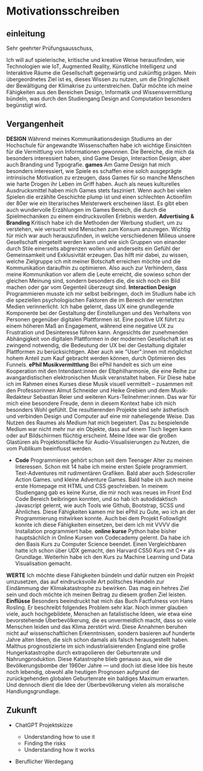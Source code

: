 <!---# notizen

## Aufgabe:
ein Motivationsschreiben (max. 2 DIN-A4-Seiten) mit Angaben zu den besonderen Gründen für die Wahl des Studiengangs, der persönlichen Eignung für das erfolgreiche Absolvieren des M.A. „Design & Computation“ sowie möglichen Zielen für den weiteren beruflichen Werdegang.

## Ich will was lernen und umsetzen
## ich habe grundlagen
## muss nicht alles weltbewegend sein
## Dozent: In Rezipient hineinversetzen können

## LISTE MACHEN MIT KURSEN: Seelische Blockade überwinden
- Kursheft (vorhanden)
- Bachelor Zeugnis (eh notwendig)
- Arbeitserfahrung
- Projekte bei Airbus, DLR, KID, CLD
- Mir fällt sonst nur ein, was ich nicht gemacht habe

##
Themen
— Volition, Umsetzungskompetenz, Project Management

--->

# Motivationsschreiben
## einleitung
Sehr geehrter Prüfungsausschuss,

Ich will auf spielerische, kritische und kreative Weise herausfinden, wie Technologien wie IoT, Augmented Reality, Künstliche Intelligenz und Interaktive Räume die Gesellschaft gegenwärtig und zukünftig prägen. Mein übergeordnetes Ziel ist es, dieses Wissen zu nutzen, um die Dringlichkeit der Bewältigung der Klimakrise zu unterstreichen. Dafür möchte ich meine Fähigkeiten aus den Bereichen Design, Informatik und Wissensvermittlung bündeln, was durch den Studiengang Design and Computation besonders begünstigt wird.

## Vergangenheit
**DESIGN** 
Während meines Kommunikationsdesign Studiums an der Hochschule für angewandte Wissenschaften habe ich wichtige Einsichten für die Vermittlung von Informationen gewonnen. Die Bereiche, die mich da besonders interessiert haben, sind Game Design, Interaction Design, aber auch Branding und Typografie.
**games** 
Am Game Design hat mich besonders interessiert, wie Spiele es schaffen eine solch ausgeprägte intrinsische Motivation zu erzeugen, dass Games für so manche Menschen wie harte Drogen ihr Leben im Griff haben. 
Auch als neues kulturelles Ausdrucksmittel haben mich Games stets fasziniert. Wenn auch bei vielen Spielen die erzählte Geschichte plump ist und einen schlechten Actionfilm der 80er wie ein literarisches Meisterwerk erscheinen lässt. Es gibt eben auch wundervolle Erzählungen im Games Bereich, die durch die Spielmechaniken zu einem eindrucksvollen Erlebnis werden.
**Advertising & Branding** 
Kritisch habe ich die Methoden der Werbung studiert, um zu verstehen, wie versucht wird Menschen zum Konsum anzuregen. Wichtig für mich war auch herauszufinden, in welche verschiedenen Milieus unsere Gesellschaft eingeteilt werden kann und wie sich Gruppen von einander durch Stile einerseits abgrenzen wollen und anderseits ein Gefühl der Gemeinsamkeit und Exklusivität erzeugen.
Das hilft mir dabei, zu wissen, welche Zielgruppe ich mit meiner Botschaft erreichen möchte und die Kommunikation daraufhin zu optimieren. Also auch zur Verhindern, dass meine Kommunikation vor allem die Leute erreicht, die sowieso schon der gleichen Meinung sind, sondern besonders die, die sich noch ein Bild machen oder gar vom Gegenteil überzeugt sind.
**Interaction Design** 
Programmieren musste ich mir selbst beibringen, doch im Studium habe ich die speziellen psychologischen Faktoren die im Bereich der vernetzten Medien verinnerlicht.
Ich habe gelernt, dass UX eine grundlegende Komponente bei der Gestaltung der Einstellungen und des Verhaltens von Personen gegenüber digitalen Plattformen ist. Eine positive UX führt zu einem höheren Maß an Engagement, während eine negative UX zu Frustration und Desinteresse führen kann. Angesichts der zunehmenden Abhängigkeit von digitalen Plattformen in der modernen Gesellschaft ist es zwingend notwendig, die Bedeutung der UX bei der Gestaltung digitaler Plattformen zu berücksichtigen. Aber auch wie "User":innen mit möglichst hohem Anteil zum Kauf gebracht werden können, durch Optimieren des Funnels.
**ePhil Musikvermittlung** 
Bei ePhil handelt es sich um eine Kooperation mit den Intendant:innen der Elbphilharmonie, die eine Reihe zur avangardistischen elektronischen Musik veranstaltet haben. Für Diese habe ich im Rahmen eines Kurses diese Musik visuell vermittelt – zusammen mit den Professorinnen Almut Schneider und Heike Grebien und dem Musik-Redakteur Sebastian Reier und weiteren Kurs-Teilnehmer:innen.
Das war für mich eine besondere Freude, denn in diesem Kontext habe ich mich besonders Wohl gefühlt. Die resultierenden Projekte sind sehr ästhetisch und verbinden Design und Computer auf eine mir naheliegende Weise. Das Nutzen des Raumes als Medium hat mich begeistert. Das zu bespielende Medium war nicht mehr nur ein Objekte, dass auf einem Tisch liegen kann oder auf Bildschirmen flüchtig erscheint. 
Meine Idee war die großen Glastüren als Projektionsfläche für Audio-Visualisierungen zu Nutzen, die vom Publikum beeinflusst werden.

- **Code** 
Programmieren gehört schon seit dem Teenager Alter zu meinen Interessen. Schon mit 14 habe ich meine ersten Spiele programmiert. Text-Adventures mit rudimentären Grafiken. Bald aber auch Sidescroller Action Games. und kleine Adventure Games. Bald habe ich auch meine erste Homepage mit HTML und CSS geschrieben. In meinem Studiengang gab es keine Kurse, die mir noch was neues im Front End Code Bereich beibringen konnten, und so hab ich autodidaktisch Javascript gelernt, wie auch Tools wie Github, Bootstrap, SCSS und Ähnliches. Diese Fähigkeiten kamen mir bei ePhil zu Gute, wo ich an der Programmierung mitwirken konnte. Auch bei dem Projekt Followlight konnte ich diese Fähigkeiten einsetzen, bei dem ich mit VVVV die Installation programmiert habe.
**online kurse** 
Python habe bisher hauptsächlich in Online Kursen von Codecademy gelernt. Da habe ich den Basis Kurs zu Computer Science beendet. Einen Vergleichbaren hatte ich schon über UDX gemacht, den Harvard CS50 Kurs mit C++ als Grundlage.
Weiterhin habe ich den Kurs zu Machine Learning und Data Visualisation gemacht.

**WERTE** 
Ich möchte diese Fähigkeiten bündeln und dafür nutzen ein Projekt umzusetzen, das auf eindrucksvolle Art politsches Handeln zur Eindämmung der Klimakatastrophe zu bewirken. Das mag ein hehres Ziel sein und doch möchte ich meinen Beitrag zu diesem großen Ziel leisten.
**Einflüsse**
Besonders beeindruckt hat mich das Buch Factfulness von Hans Rosling. Er beschreibt folgendes Problem sehr klar.
Noch immer glauben viele, auch hochgebildete,  Menschen an fatalistische Ideen, wie etwa eine bevorstehende Überbevölkerung, die es unvermeidlich macht, dass so viele Menschen leiden und das Klima zerstört wird. Diese Annahmen beruhen nicht auf wissenschaftlichen Erkenntnissen, sondern basieren auf hunderte Jahre alten Ideen, die sich schon damals als falsch herausgestellt haben. Malthus prognostizierte im sich industrialisierenden England eine große Hungerkatastrophe durch extrapolieren der Geburtenrate und Nahrungproduktion. Diese Katastrophe blieb genauso aus, wie die Bevölkerungsbombe der 1960er Jahre — und doch ist diese Idee bis heute noch lebendig, obwohl alle heutigen Prognosen aufgrund der zurückgehenden globalen Geburtenrate ein baldiges Maximum erwarten. Und dennoch dient die Idee der Überbevölkerung vielen als moralische Handlungsgrundlage. 
        
## Zukunft
- ChatGPT Projektskizze
    - Understanding how to use it
    - Finding the risks
    - Understanding how it works

- Beruflicher Werdegang

